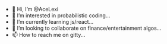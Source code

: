 - 👋 Hi, I’m @AceLexi
- 👀 I’m interested in probabilistic coding...
- 🌱 I’m currently learning js/react...
- 💞️ I’m looking to collaborate on finance/entertainment algos...
- 📫 How to reach me on gitty...

<!---
AceLexi/AceLexi is a ✨ special ✨ repository because its `README.md` (this file) appears on your GitHub profile.
You can click the Preview link to take a look at your changes.
--->
